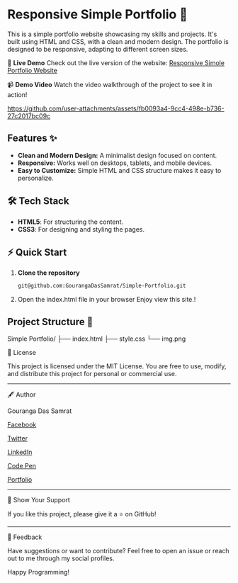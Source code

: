 # Responsive Simple Portfolio 🚀

This is a simple portfolio website showcasing my skills and projects.  It's built using HTML and CSS, with a clean and modern design.  The portfolio is designed to be responsive, adapting to different screen sizes.

🌟 **Live Demo**
Check out the live version of the website: [Responsive Simole Portfolio Website](https://simpleportfoliobygouranga.tiiny.site)

📹 **Demo Video**
Watch the video walkthrough of the project to see it in action!



https://github.com/user-attachments/assets/fb0093a4-9cc4-498e-b736-27c2017bc09c



## Features ✨

- **Clean and Modern Design:**  A minimalist design focused on content.
- **Responsive:** Works well on desktops, tablets, and mobile devices.
- **Easy to Customize:**  Simple HTML and CSS structure makes it easy to personalize.


## 🛠️ Tech Stack

- **HTML5**: For structuring the content.
- **CSS3**: For designing and styling the pages.

## ⚡ Quick Start
1. **Clone the repository**
   ```bash
   git@github.com:GourangaDasSamrat/Simple-Portfolio.git
2. Open the index.html file in your browser
Enjoy view this site.!

## Project Structure 📂


Simple Portfolio/
├── index.html
├── style.css
└── img.png

📜 License

This project is licensed under the MIT License. You are free to use, modify, and distribute this project for personal or commercial use.


---

🖋️ Author

Gouranga Das Samrat

[Facebook](https://www.facebook.com/gourangadassamrat)

[Twitter](https://x.com/gouranga_khulna)

[LinkedIn](https://bd.linkedin.com/in/gouranga-das-samrat-330311294)

[Code Pen](https://codepen.io/gouranga-das-samrat)

[Portfolio](https://gourangadassamrat.my.canva.site/)



---

🌟 Show Your Support

If you like this project, please give it a ⭐ on GitHub!


---

📢 Feedback

Have suggestions or want to contribute? Feel free to open an issue or reach out to me through my social profiles.

Happy Programming!
